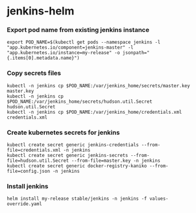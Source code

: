 # jenkins-helm

### Export pod name from existing jenkins instance
```
export POD_NAME=$(kubectl get pods --namespace jenkins -l "app.kubernetes.io/component=jenkins-master" -l "app.kubernetes.io/instance=my-release" -o jsonpath="{.items[0].metadata.name}")
```

### Copy secrets files
```
kubectl -n jenkins cp $POD_NAME:/var/jenkins_home/secrets/master.key master.key
kubectl -n jenkins cp $POD_NAME:/var/jenkins_home/secrets/hudson.util.Secret hudson.util.Secret
kubectl -n jenkins cp $POD_NAME:/var/jenkins_home/credentials.xml credentials.xml
```

### Create kubernetes secrets for jenkins
```
kubectl create secret generic jenkins-credentials --from-file=credentials.xml -n jenkins
kubectl create secret generic jenkins-secrets --from-file=hudson.util.Secret --from-file=master.key -n jenkins
kubectl create secret generic docker-registry-kaniko --from-file=config.json -n jenkins
```

### Install jenkins 
```
helm install my-release stable/jenkins -n jenkins -f values-override.yaml
```